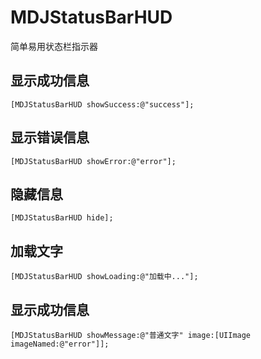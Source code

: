 # MDJStatusBarHUD
简单易用状态栏指示器

##  显示成功信息
``` objc
[MDJStatusBarHUD showSuccess:@"success"];
```
##  显示错误信息
``` objc
[MDJStatusBarHUD showError:@"error"];
```

##  隐藏信息
``` objc
[MDJStatusBarHUD hide];
```

##  加载文字
``` objc
[MDJStatusBarHUD showLoading:@"加载中..."];
```

##  显示成功信息
``` objc
[MDJStatusBarHUD showMessage:@"普通文字" image:[UIImage imageNamed:@"error"]];
```

